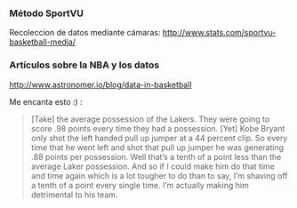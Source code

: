 ### Método SportVU
Recoleccion de datos mediante cámaras: http://www.stats.com/sportvu-basketball-media/

### Artículos sobre la NBA y los datos
http://www.astronomer.io/blog/data-in-basketball

Me encanta esto :) :
>[Take] the average possession of the Lakers. They were going to score .98 points every time they had a possession. [Yet] Kobe Bryant only shot the left handed pull up jumper at a 44 percent clip. So every time that he went left and shot that pull up jumper he was generating .88 points per possession. Well that’s a tenth of a point less than the average Laker possession. And so if I could make him do that time and time again which is a lot tougher to do than to say, I’m shaving off a tenth of a point every single time. I’m actually making him detrimental to his team.
